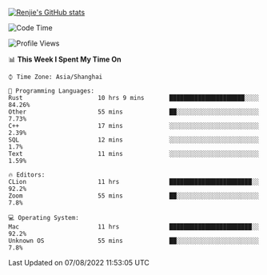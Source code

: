 [![Renjie's GitHub stats](https://github-readme-stats.vercel.app/api?username=liurenjie1024&show_icons=true&theme=chartreuse-dark)](https://github.com/anuraghazra/github-readme-stats)

<!--START_SECTION:waka-->
![Code Time](http://img.shields.io/badge/Code%20Time-0%20secs-blue)

![Profile Views](http://img.shields.io/badge/Profile%20Views-15-blue)

📊 **This Week I Spent My Time On** 

```text
⌚︎ Time Zone: Asia/Shanghai

💬 Programming Languages: 
Rust                     10 hrs 9 mins       █████████████████████░░░░   84.26% 
Other                    55 mins             ██░░░░░░░░░░░░░░░░░░░░░░░   7.73% 
C++                      17 mins             ░░░░░░░░░░░░░░░░░░░░░░░░░   2.39% 
SQL                      12 mins             ░░░░░░░░░░░░░░░░░░░░░░░░░   1.7% 
Text                     11 mins             ░░░░░░░░░░░░░░░░░░░░░░░░░   1.59%

🔥 Editors: 
CLion                    11 hrs              ███████████████████████░░   92.2% 
Zoom                     55 mins             ██░░░░░░░░░░░░░░░░░░░░░░░   7.8%

💻 Operating System: 
Mac                      11 hrs              ███████████████████████░░   92.2% 
Unknown OS               55 mins             ██░░░░░░░░░░░░░░░░░░░░░░░   7.8%

```


 Last Updated on 07/08/2022 11:53:05 UTC
<!--END_SECTION:waka-->

